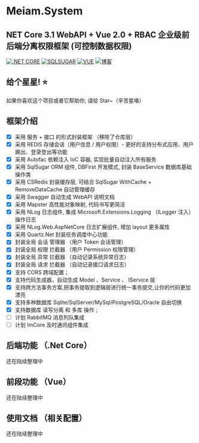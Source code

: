 # Meiam.System

## NET Core 3.1 WebAPI + Vue 2.0 + RBAC 企业级前后端分离权限框架 (可控制数据权限)

[![.NET CORE](https://img.shields.io/badge/.NET%20Core-3.1-d.svg)](#)  [![SQLSUGAR](https://img.shields.io/badge/SQLSUGAR-5.X-d.svg)](#)  [![VUE](https://img.shields.io/badge/VUE-2.6.10-d.svg)](#)
[![博客](https://img.shields.io/badge/Meiam's%20Home-brightgreen.svg)](https://www.592.la/)


## 给个星星! ⭐️
如果你喜欢这个项目或者它帮助你, 请给 Star~（辛苦星咯）


## 框架介绍

- [x] 采用 服务 + 接口 的形式封装框架 （移除了仓库层）
- [x] 采用 REDIS 存储会话（用户信息 / 用户权限）- 更好的支持分布式应用、用户踢出、登录登出等功能
- [x] 采用 Autofac 依赖注入 IoC 容器, 实现批量自动注入所有服务
- [x] 采用 SqlSugar ORM 组件, DBFirst 开发模式, 封装 BaseService 数据库基础操作类
- [x] 采用 CSRedis 封装缓存层, 可结合 SqlSugar WithCache + RemoveDataCache 自动管理缓存
- [x] 采用 Swagger  自动生成 WebAPI 说明文档
- [x] 采用 Mapster 高性能对象映射, 代码书写更简洁 
- [x] 采用 NLog 日志组件, 集成  Microsoft.Extensions.Logging （ILogger 注入）操作日志
- [x] 采用 NLog.Web.AspNetCore 日志扩展组件, 增加 layout 更多属性
- [x] 采用 Quartz.Net 封装任务调度中心功能
- [x] 封装全局 会话 管理器 （用户 Token 会话管理）
- [x] 封装全局 权限 拦截器 （用户 Permission 权限管理）
- [x] 封装全局 异常 拦截器 （自动记录系统异常日志）
- [x] 封装全局 请求 拦截器 （自动记录接口请求日志）
- [x] 支持 CORS 跨域配置；
- [x] 支持代码生成器，自动生成 Model 、Service 、 IService 层
- [x] 支持跨方法事务方案,把事务提取到逻辑层进行统一事务提交,让你的代码更加漂亮
- [x] 支持多种数据库 Sqlite/SqlServer/MySql/PostgreSQL/Oracle 自由切换
- [x] 支持数据库 读写分离 和 多库 操作 ;
- [ ] 计划 RabbitMQ 消息列队集成
- [ ] 计划 ImCore 及时通讯组件集成

## 后端功能 （.Net Core）

还在陆续整理中

## 前段功能 （Vue）

还在陆续整理中

## 使用文档 （相关配置）

还在陆续整理中


